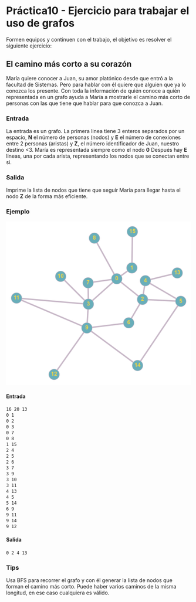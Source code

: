 # Práctica10 - Ejercicio para trabajar el uso de grafos

Formen equipos y continuen con el trabajo, el objetivo es resolver el siguiente ejercicio:

## El camino más corto a su corazón
María quiere conocer a Juan, su amor platónico desde que entró a la facultad de Sistemas. Pero para hablar con él quiere que alguien que ya lo conozca los presente.
Con toda la información de quién conoce a quién representada en un grafo ayuda a María a mostrarle el camino más corto de personas con las que tiene que hablar para que conozca a Juan.

### Entrada
La entrada es un grafo.
La primera linea tiene 3 enteros separados por un espacio, **N** el número de personas (nodos) y **E** el número de conexiones entre 2 personas (aristas) y **Z**, el número identificador de Juan, nuestro destino <3. María es representada siempre como el nodo **0**
Después hay **E** lineas, una por cada arista, representando los nodos que se conectan entre si.

### Salida
Imprime la lista de nodos que tiene que seguir María para llegar hasta el nodo **Z** de la forma más eficiente. 

### Ejemplo
![grafo](grafo.png)

#### Entrada
```
16 20 13
0 1
0 2
0 3
0 7
0 8
1 15
2 4
2 5
2 6
3 7
3 9
3 10
3 11
4 13
4 5
5 14
6 9
9 11
9 14
9 12
```
#### Salida

```
0 2 4 13
```

### Tips
Usa BFS para recorrer el grafo y con él generar la lista de nodos que forman el camino más corto.
Puede haber varios caminos de la misma longitud, en ese caso cualquiera es válido.